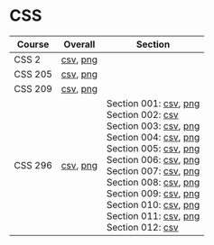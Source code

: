 # CSS

| Course | Overall | Section |
| ------ | ------- | ------- |
| CSS 2 | [csv](https://github.com/UCSD-Historical-Enrollment-Data/2025Winter/blob/main/overall/CSS%202.csv), [png](https://raw.githubusercontent.com/UCSD-Historical-Enrollment-Data/2025Winter/main/plot_overall/CSS%202.png) |  |
| CSS 205 | [csv](https://github.com/UCSD-Historical-Enrollment-Data/2025Winter/blob/main/overall/CSS%20205.csv), [png](https://raw.githubusercontent.com/UCSD-Historical-Enrollment-Data/2025Winter/main/plot_overall/CSS%20205.png) |  |
| CSS 209 | [csv](https://github.com/UCSD-Historical-Enrollment-Data/2025Winter/blob/main/overall/CSS%20209.csv), [png](https://raw.githubusercontent.com/UCSD-Historical-Enrollment-Data/2025Winter/main/plot_overall/CSS%20209.png) |  |
| CSS 296 | [csv](https://github.com/UCSD-Historical-Enrollment-Data/2025Winter/blob/main/overall/CSS%20296.csv), [png](https://raw.githubusercontent.com/UCSD-Historical-Enrollment-Data/2025Winter/main/plot_overall/CSS%20296.png) | Section 001: [csv](https://github.com/UCSD-Historical-Enrollment-Data/2025Winter/blob/main/section/CSS%20296_001.csv), [png](https://raw.githubusercontent.com/UCSD-Historical-Enrollment-Data/2025Winter/main/plot_section/CSS%20296_001.png)<br>Section 002: [csv](https://github.com/UCSD-Historical-Enrollment-Data/2025Winter/blob/main/section/CSS%20296_002.csv)<br>Section 003: [csv](https://github.com/UCSD-Historical-Enrollment-Data/2025Winter/blob/main/section/CSS%20296_003.csv), [png](https://raw.githubusercontent.com/UCSD-Historical-Enrollment-Data/2025Winter/main/plot_section/CSS%20296_003.png)<br>Section 004: [csv](https://github.com/UCSD-Historical-Enrollment-Data/2025Winter/blob/main/section/CSS%20296_004.csv), [png](https://raw.githubusercontent.com/UCSD-Historical-Enrollment-Data/2025Winter/main/plot_section/CSS%20296_004.png)<br>Section 005: [csv](https://github.com/UCSD-Historical-Enrollment-Data/2025Winter/blob/main/section/CSS%20296_005.csv), [png](https://raw.githubusercontent.com/UCSD-Historical-Enrollment-Data/2025Winter/main/plot_section/CSS%20296_005.png)<br>Section 006: [csv](https://github.com/UCSD-Historical-Enrollment-Data/2025Winter/blob/main/section/CSS%20296_006.csv), [png](https://raw.githubusercontent.com/UCSD-Historical-Enrollment-Data/2025Winter/main/plot_section/CSS%20296_006.png)<br>Section 007: [csv](https://github.com/UCSD-Historical-Enrollment-Data/2025Winter/blob/main/section/CSS%20296_007.csv), [png](https://raw.githubusercontent.com/UCSD-Historical-Enrollment-Data/2025Winter/main/plot_section/CSS%20296_007.png)<br>Section 008: [csv](https://github.com/UCSD-Historical-Enrollment-Data/2025Winter/blob/main/section/CSS%20296_008.csv), [png](https://raw.githubusercontent.com/UCSD-Historical-Enrollment-Data/2025Winter/main/plot_section/CSS%20296_008.png)<br>Section 009: [csv](https://github.com/UCSD-Historical-Enrollment-Data/2025Winter/blob/main/section/CSS%20296_009.csv), [png](https://raw.githubusercontent.com/UCSD-Historical-Enrollment-Data/2025Winter/main/plot_section/CSS%20296_009.png)<br>Section 010: [csv](https://github.com/UCSD-Historical-Enrollment-Data/2025Winter/blob/main/section/CSS%20296_010.csv), [png](https://raw.githubusercontent.com/UCSD-Historical-Enrollment-Data/2025Winter/main/plot_section/CSS%20296_010.png)<br>Section 011: [csv](https://github.com/UCSD-Historical-Enrollment-Data/2025Winter/blob/main/section/CSS%20296_011.csv), [png](https://raw.githubusercontent.com/UCSD-Historical-Enrollment-Data/2025Winter/main/plot_section/CSS%20296_011.png)<br>Section 012: [csv](https://github.com/UCSD-Historical-Enrollment-Data/2025Winter/blob/main/section/CSS%20296_012.csv) |
